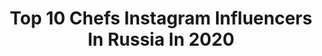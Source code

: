 ---
title: Top 10 Chefs Instagram Influencers In Russia In 2020
description: >-
  Find top chefs Instagram influencers in Russia in 2020. Most popular hashtags: #chef #aroyd #chefstalk.
platform: Instagram
hits: 136
text_top: See the most popular Instagram influencers on inBeat.
text_bottom: Our platform aggregates 136 Instagram influencers like this in Russia for you to collaborate.
profiles:
  - username: "sergey_ternov"
    fullname: >-
      Sergey Ternov
    bio: >-
      •Моя работа вдохновлять •кубок chef a’la russe •candidate Bocuse d’Or
    location: "Russia"
    followers: 7086
    engagement: 780
    commentsToLikes: 0.037427
    id: ck6u6bt9ceoms0j71l6ywjzgk
    verified: false
    hashtags: "#chef, #altay, #cheflife, #corona"
  - username: "sofka.dani"
    fullname: >-
      Софка и Дани
    bio: >-
      🛀🏻 Забавни видео концепти 📔 Најдобрите рецепти 💡Creative mastermind @tilic_d 👩🏻‍🍳 Pro Chef @sofka.kamiloska Од нашата кујна,до вашата!❤️
    location: "Russia"
    followers: 16776
    engagement: 960
    commentsToLikes: 0.086184
    id: ckap2hj9dyuwq0i78wpsy1211
    verified: false
    hashtags: ""
  - username: "suzdalkina_olga"
    fullname: >-
      Olga Suzdalkina
    bio: >-
      Salt restaurant brand chef/MореLove bistro brand chef/Chefstable by WRF resident /Be polite to things the nature gives you The future is mindfulness💓🌈
    location: "Russia"
    followers: 6015
    engagement: 332
    commentsToLikes: 0.059674
    id: ck55mx3e350jn0i114tbhxr71
    verified: false
    hashtags: "#soon, #nocomments, #focus, #consciousconsumption"
  - username: "bhakti_vedanta_swami"
    fullname: >-
      Игорь Грицкевич 🇷🇺
    bio: >-
      🍽Шеф-повар 🗝Основатель @gastronomykrd 🚀Бренд-шеф компании Smeg по ЮФО 👌🏻Trust me, I'm a Chef
    location: "Russia"
    followers: 8531
    engagement: 988
    commentsToLikes: 0.650790
    id: ck6udz1ikny270j71uzj0mikx
    verified: false
    hashtags: "#giveaway, #gritskevich"
  - username: "artem__losev"
    fullname: >-
      Artem Losev
    bio: >-
      CHEF @mushroomsmoscow CHEF @gorynich.moscow Ведущий ТНТ «БОЛЬШОЙ ЗАВТРАК» • Losevchef@gmail.com
    location: "Russia"
    followers: 32408
    engagement: 638
    commentsToLikes: 0.050390
    id: ck5pxx3qytahl0i11b6mc80rk
    verified: false
    hashtags: "#sriracha, #aroyd, #mamontcamp, #chooseadventure"
  - username: "boris_zarkov"
    fullname: >-
      БОРИС ЗАРЬКОВ
    bio: >-
      РЕСТОРАТОР 🍽 основатель WRF @white_rabbit_family @whiterabbitmoscow @gorynich.moscow @sakhalin.moscow @selfiemoscow @chefstablewhiterabbit
    location: "Russia"
    followers: 58492
    engagement: 456
    commentsToLikes: 0.051040
    id: ck139e0mtkuh90i1926djbfak
    verified: true
    hashtags: "#boriszarkov, #covid19, #themacallan, #whiterabbitfamily"
  - username: "papa_zharit"
    fullname: >-
      Aleksei Utkov
    bio: >-
      👨🏻‍🍳Chef с перчиком🌶 👦🏼 #миниchef Стёпа с 3х лет у плиты 🍓Ванильки добавить? 👇🏻Хочешь обрабатывать фото и монтировать видео, переходи по ссылке
    location: "Russia"
    followers: 36585
    engagement: 660
    commentsToLikes: 0.025383
    id: ck6tipm1316db0j71yb0ufufe
    verified: false
    hashtags: ""
  - username: "andreymatuha.am"
    fullname: >-
      Андрей Матюха
    bio: >-
      Chef of the year WTE south🏆 Bocuse d'Or ru 2017🥇 WACS 🥇🥈🥉 @_the_pech_ & @ugli_ugli @matuhateam Готовь так, как-будто от этого зависит твоя жизнь
    location: "Russia"
    followers: 14276
    engagement: 545
    commentsToLikes: 0.062678
    id: ck5bz01v8q6nw0i11eg40fpyc
    verified: false
    hashtags: "#matuhateam, #youtube, #matuhachef, #ugliuli"
  - username: "evgeny_nasyrov"
    fullname: >-
      Evgeny Nasyrov
    bio: >-
      Executive Chef / Moscow, Russia @igristiy_bar @tancy.food.people
    location: "Russia"
    followers: 7727
    engagement: 649
    commentsToLikes: 0.053771
    id: ck8szifsuokge0j78395pbzfh
    verified: false
    hashtags: "#foodart, #restaurant, #cooking, #foodie"
  - username: "sidorova_valeri"
    fullname: >-
      Сидорова Валерия
    bio: >-
      Pastry Chef @whiterabbitmoscow Лучший кондитер года 2018 и 2019 @gqrussia Путешественница ✈️ 🌎 Bocuse d’Or Europe 2014 - “Best Commis”🏆
    location: "Russia"
    followers: 8602
    engagement: 604
    commentsToLikes: 0.021724
    id: ck5q6uwsgywzm0i11kb4shikl
    verified: false
    hashtags: "#sidorova, #chicago, #aroyd, #desert"
---
